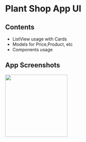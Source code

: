 # Plant Shop App UI



## Contents 
* ListView usage with Cards
* Models for Price,Product, etc
* Components usage

## App Screenshots
<img src="https://user-images.githubusercontent.com/72599457/158269273-7ddf93e9-7aa7-4aa2-adde-73c71dd0ea02.png" width ="200" >


